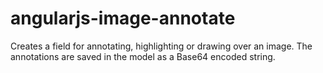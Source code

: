 angularjs-image-annotate
========================

Creates a field for annotating, highlighting or drawing over an image. The annotations are saved in the model as a Base64 encoded string.
